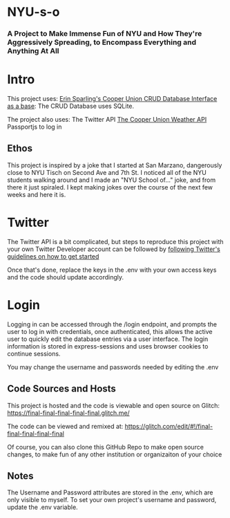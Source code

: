# NYU-s-o
### A Project to Make Immense Fun of NYU and How They're Aggressively Spreading, to Encompass Everything and Anything At All

# Intro
This project uses:
[Erin Sparling's Cooper Union CRUD Database Interface as a base](https://glitch.com/edit/#!/cooper-union-sqlite-json-storage): 
The CRUD Database uses SQLite.

The project also uses:
The Twitter API
[The Cooper Union Weather API](https://cooper-weather-proxy.glitch.me/)
Passportjs to log in

## Ethos
This project is inspired by a joke that I started at San Marzano, dangerously close to NYU Tisch on Second Ave and 7th St.
I noticed all of the NYU students walking around and I made an "NYU School of..." joke, and from there it just spiraled. I kept making jokes over the course of the next few weeks and here it is. 

# Twitter

The Twitter API is a bit complicated, but steps to reproduce this project with your own Twitter Developer account can be followed by [following Twitter's guidelines on how to get started](https://developer.twitter.com/en/docs/developer-portal/overview)

Once that's done, replace the keys in the .env with your own access keys and the code should update accordingly.

# Login

Logging in can be accessed through the /login endpoint, and prompts the user to log in with credentials, once authenticated, this allows the active user to quickly edit the database entries via a user interface. The login information is stored in express-sessions and uses browser cookies to continue sessions.

You may change the username and passwords needed by editing the .env

## Code Sources and Hosts
This project is hosted and the code is viewable and open source on Glitch:
https://final-final-final-final-final.glitch.me/

The code can be viewed and remixed at: https://glitch.com/edit/#!/final-final-final-final-final

Of course, you can also clone this GitHub Repo to make open source changes, to make fun of any other institution or organizaiton of your choice

## Notes
The Username and Password attributes are stored in the .env, which are only visible to myself. To set your own project's username and password, update the .env variable. 
